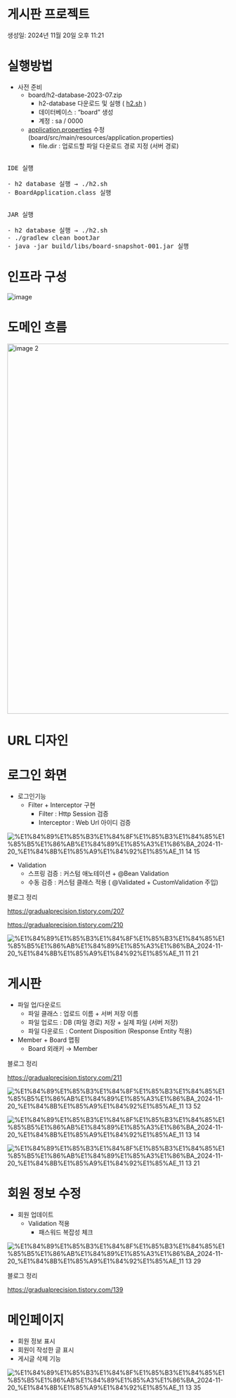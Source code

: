 # 게시판 프로젝트

생성일: 2024년 11월 20일 오후 11:21

# 실행방법

- 사전 준비
    - board/h2-database-2023-07.zip
        - h2-database 다운로드 및 실행 ( [h2.sh](./h2.sh) )
        - 데이터베이스 : “board” 생성
        - 계정 : sa / 0000
    - [application.properties](application.properties) 수정 (board/src/main/resources/application.properties)
        - file.dir : 업로드할 파일 다운로드 경로 지정 (서버 경로)

<pre>

IDE 실행

- h2 database 실행 → ./h2.sh
- BoardApplication.class 실행
</pre>

<pre>

JAR 실행

- h2 database 실행 → ./h2.sh
- ./gradlew clean bootJar
- java -jar build/libs/board-snapshot-001.jar 실행
</pre>

# 인프라 구성

![image](https://github.com/user-attachments/assets/a448c109-a99e-40ca-bc55-4186859aea03)


# 도메인 흐름

<img width="843" alt="image 2" src="https://github.com/user-attachments/assets/6be44148-8436-4fcf-b1ce-4ea16a849bc4">


# URL 디자인


# 로그인 화면

- 로그인기능
    - Filter + Interceptor 구현
        - Filter :  Http Session 검증
        - Interceptor :  Web Url 아이디 검증

![%E1%84%89%E1%85%B3%E1%84%8F%E1%85%B3%E1%84%85%E1%85%B5%E1%86%AB%E1%84%89%E1%85%A3%E1%86%BA_2024-11-20_%E1%84%8B%E1%85%A9%E1%84%92%E1%85%AE_11 14 15](https://github.com/user-attachments/assets/24dbc49d-326c-4438-a7c5-8dc6858bb997)


- Validation
    - 스프링 검증 : 커스텀 애노테이션 + @Bean Validation
    - 수동 검증 : 커스텀 클래스 적용 ( @Validated +  CustomValidation 주입)

<aside>
블로그 정리

https://gradualprecision.tistory.com/207

https://gradualprecision.tistory.com/210

</aside>

![%E1%84%89%E1%85%B3%E1%84%8F%E1%85%B3%E1%84%85%E1%85%B5%E1%86%AB%E1%84%89%E1%85%A3%E1%86%BA_2024-11-20_%E1%84%8B%E1%85%A9%E1%84%92%E1%85%AE_11 11 21](https://github.com/user-attachments/assets/cae4b804-8837-4186-a282-ce005ea59f91)


# 게시판

- 파일 업/다운로드
    - 파일 클래스  : 업로드 이름 + 서버 저장 이름
    - 파일 업로드 : DB (파일 경로) 저장 + 실제 파일 (서버 저장)
    - 파일 다운로드 : Content Disposition (Response Entity  적용)
- Member + Board 맵핑
    - Board 외래키 → Member
 
<aside>
블로그 정리

https://gradualprecision.tistory.com/211

</aside>


![%E1%84%89%E1%85%B3%E1%84%8F%E1%85%B3%E1%84%85%E1%85%B5%E1%86%AB%E1%84%89%E1%85%A3%E1%86%BA_2024-11-20_%E1%84%8B%E1%85%A9%E1%84%92%E1%85%AE_11 13 52](https://github.com/user-attachments/assets/e8ea9a48-4f32-4162-a11c-ffdc4d73af46)

![%E1%84%89%E1%85%B3%E1%84%8F%E1%85%B3%E1%84%85%E1%85%B5%E1%86%AB%E1%84%89%E1%85%A3%E1%86%BA_2024-11-20_%E1%84%8B%E1%85%A9%E1%84%92%E1%85%AE_11 13 14](https://github.com/user-attachments/assets/22e6bd5b-bdb9-4939-b4cc-0386a0b3d392)

![%E1%84%89%E1%85%B3%E1%84%8F%E1%85%B3%E1%84%85%E1%85%B5%E1%86%AB%E1%84%89%E1%85%A3%E1%86%BA_2024-11-20_%E1%84%8B%E1%85%A9%E1%84%92%E1%85%AE_11 13 21](https://github.com/user-attachments/assets/8e5afe53-2205-476b-8195-1f7504a7da16)


# 회원 정보 수정

- 회원 업데이트
    - Validation 적용
        - 패스워드 복잡성 체크

![%E1%84%89%E1%85%B3%E1%84%8F%E1%85%B3%E1%84%85%E1%85%B5%E1%86%AB%E1%84%89%E1%85%A3%E1%86%BA_2024-11-20_%E1%84%8B%E1%85%A9%E1%84%92%E1%85%AE_11 13 29](https://github.com/user-attachments/assets/eb5c3a96-efa5-46a7-9d62-3218ae93e94f)


<aside>

블로그 정리

https://gradualprecision.tistory.com/139

</aside>

# 메인페이지

- 회원 정보 표시
- 회원이 작성한 글 표시
- 게시글 삭제 기능

![%E1%84%89%E1%85%B3%E1%84%8F%E1%85%B3%E1%84%85%E1%85%B5%E1%86%AB%E1%84%89%E1%85%A3%E1%86%BA_2024-11-20_%E1%84%8B%E1%85%A9%E1%84%92%E1%85%AE_11 13 35](https://github.com/user-attachments/assets/c3ac03f4-5253-491f-83db-cc36b379f840)


